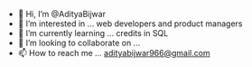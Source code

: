 - 👋 Hi, I’m @AdityaBijwar
- 👀 I’m interested in ... web developers and product managers
- 🌱 I’m currently learning ... credits in SQL 
- 💞️ I’m looking to collaborate on ...   
- 📫 How to reach me ... adityabijwar966@gmail.com 

<!---
AdityaBijwar/AdityaBijwar is a ✨ special ✨ repository because its `README.md` (this file) appears on your GitHub profile.
You can click the Preview link to take a look at your changes.
--->
